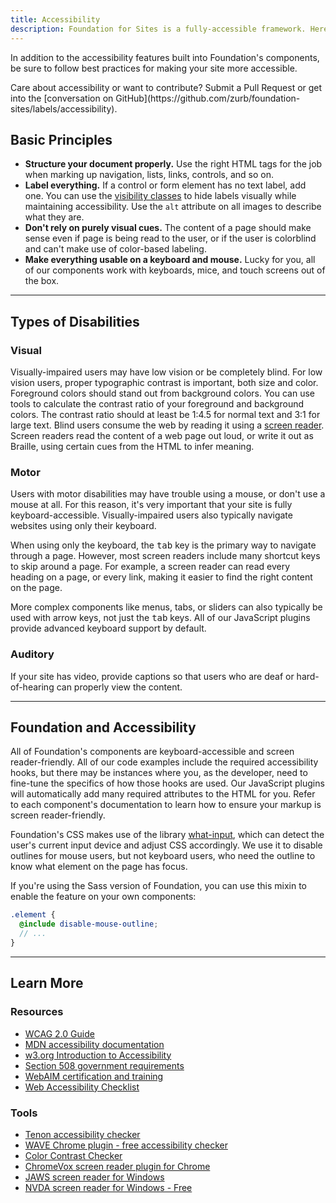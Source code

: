 ```yaml
---
title: Accessibility
description: Foundation for Sites is a fully-accessible framework. Here are some general guidelines to keep in mind as you make your pages accessible.
---
```


In addition to the accessibility features built into Foundation's components, be sure to follow best practices for making your site more accessible.

<div class="primary callout">
  <p>Care about accessibility or want to contribute? Submit a Pull Request or get into the [conversation on GitHub](https://github.com/zurb/foundation-sites/labels/accessibility).</p>
</div>

## Basic Principles

- **Structure your document properly.** Use the right HTML tags for the job when marking up navigation, lists, links, controls, and so on.
- **Label everything.** If a control or form element has no text label, add one. You can use the [visibility classes](visibility.html#accessibility) to hide labels visually while maintaining accessibility. Use the `alt` attribute on all images to describe what they are.
- **Don't rely on purely visual cues.** The content of a page should make sense even if page is being read to the user, or if the user is colorblind and can't make use of color-based labeling.
- **Make everything usable on a keyboard and mouse.** Lucky for you, all of our components work with keyboards, mice, and touch screens out of the box.

---

## Types of Disabilities

### Visual

Visually-impaired users may have low vision or be completely blind. For low vision users, proper typographic contrast is important, both size and color. Foreground colors should stand out from background colors. You can use tools to calculate the contrast ratio of your foreground and background colors. The contrast ratio should at least be 1:4.5 for normal text and 3:1 for large text.
Blind users consume the web by reading it using a [screen reader](https://en.wikipedia.org/wiki/Screen_reader). Screen readers read the content of a web page out loud, or write it out as Braille, using certain cues from the HTML to infer meaning.

### Motor

Users with motor disabilities may have trouble using a mouse, or don't use a mouse at all. For this reason, it's very important that your site is fully keyboard-accessible. Visually-impaired users also typically navigate websites using only their keyboard.

When using only the keyboard, the <kbd>tab</kbd> key is the primary way to navigate through a page. However, most screen readers include many shortcut keys to skip around a page. For example, a screen reader can read every heading on a page, or every link, making it easier to find the right content on the page.

More complex components like menus, tabs, or sliders can also typically be used with arrow keys, not just the <kbd>tab</kbd> keys. All of our JavaScript plugins provide advanced keyboard support by default.

### Auditory

If your site has video, provide captions so that users who are deaf or hard-of-hearing can properly view the content.

---

## Foundation and Accessibility

All of Foundation's components are keyboard-accessible and screen reader-friendly. All of our code examples include the required accessibility hooks, but there may be instances where you, as the developer, need to fine-tune the specifics of how those hooks are used. Our JavaScript plugins will automatically add many required attributes to the HTML for you. Refer to each component's documentation to learn how to ensure your markup is screen reader-friendly.

Foundation's CSS makes use of the library [what-input](https://github.com/ten1seven/what-input), which can detect the user's current input device and adjust CSS accordingly. We use it to disable outlines for mouse users, but not keyboard users, who need the outline to know what element on the page has focus.

If you're using the Sass version of Foundation, you can use this mixin to enable the feature on your own components:

```scss
.element {
  @include disable-mouse-outline;
  // ...
}
```

---

## Learn More

### Resources

- [WCAG 2.0 Guide](https://www.w3.org/TR/UNDERSTANDING-WCAG20/)
- [MDN accessibility documentation](https://developer.mozilla.org/en-US/docs/Web/Accessibility)
- [w3.org Introduction to Accessibility](https://www.w3.org/WAI/intro/accessibility.php)
- [Section 508 government requirements](https://www.section508.gov/)
- [WebAIM certification and training](https://webaim.org/)
- [Web Accessibility Checklist](https://a11yproject.com/checklist.html)

### Tools

- [Tenon accessibility checker](https://tenon.io/index.php)
- [WAVE Chrome plugin - free accessibility checker](https://wave.webaim.org)
- [Color Contrast Checker](https://webaim.org/resources/contrastchecker)
- [ChromeVox screen reader plugin for Chrome](https://www.chromevox.com)
- [JAWS screen reader for Windows](https://www.freedomscientific.com/Products/Blindness/Jaws)
- [NVDA screen reader for Windows - Free](https://www.nvaccess.org/download/)
